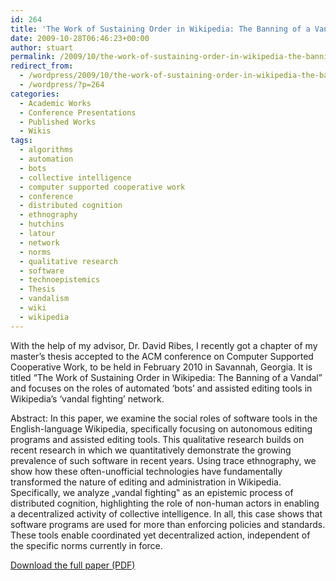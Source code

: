 ```yaml
---
id: 264
title: 'The Work of Sustaining Order in Wikipedia: The Banning of a Vandal'
date: 2009-10-28T06:46:23+00:00
author: stuart
permalink: /2009/10/the-work-of-sustaining-order-in-wikipedia-the-banning-of-a-vandal/
redirect_from:
  - /wordpress/2009/10/the-work-of-sustaining-order-in-wikipedia-the-banning-of-a-vandal/
  - /wordpress/?p=264
categories:
  - Academic Works
  - Conference Presentations
  - Published Works
  - Wikis
tags:
  - algorithms
  - automation
  - bots
  - collective intelligence
  - computer supported cooperative work
  - conference
  - distributed cognition
  - ethnography
  - hutchins
  - latour
  - network
  - norms
  - qualitative research
  - software
  - technoepistemics
  - Thesis
  - vandalism
  - wiki
  - wikipedia
---
```

With the help of my advisor, Dr. David Ribes, I recently got a chapter of my master&#8217;s thesis accepted to the ACM conference on Computer Supported Cooperative Work, to be held in February 2010 in Savannah, Georgia. It is titled “The Work of Sustaining Order in Wikipedia: The Banning of a Vandal” and focuses on the roles of automated ‘bots’ and assisted editing tools in Wikipedia’s ‘vandal fighting’ network.

Abstract: In this paper, we examine the social roles of software tools in the English-language Wikipedia, specifically focusing on autonomous editing programs and assisted editing tools. This qualitative research builds on recent research in which we quantitatively demonstrate the growing prevalence of such software in recent years. Using trace ethnography, we show how these often-unofficial technologies have fundamentally transformed the nature of editing and administration in Wikipedia. Specifically, we analyze „vandal fighting‟ as an epistemic process of distributed cognition, highlighting the role of non-human actors in enabling a decentralized activity of collective intelligence. In all, this case shows that software programs are used for more than enforcing policies and standards. These tools enable coordinated yet decentralized action, independent of the specific norms currently in force.

[Download the full paper (PDF)](http://www.stuartgeiger.com/papers/cscw-sustaining-order-wikipedia.pdf)
